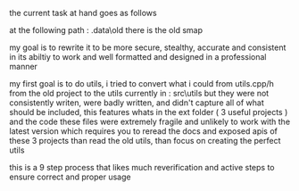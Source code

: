 the current task at hand goes as follows

at the following path : .data\old
there is the old smap

my goal is to rewrite it to be more secure, stealthy, accurate and consistent in its abiltiy to work and well formatted and designed in a professional manner

my first goal is to do utils, i tried to convert what i could from utils.cpp/h from the old project to the utils currently in : src\utils
but they were not consistently writen, were badly written, and didn't capture all of what should be included, this features whats in the ext folder ( 3 useful projects )
and the code these files were extremely fragile and unlikely to work with the latest version which requires you to reread the docs and exposed apis of these 3 projects
than read the old utils, than focus on creating the perfect utils

this is a 9 step process that likes much reverification and active steps to ensure correct and proper usage